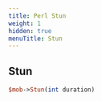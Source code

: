 ```yaml
---
title: Perl Stun
weight: 1
hidden: true
menuTitle: Stun
---
```

## Stun
```perl
$mob->Stun(int duration)
```